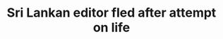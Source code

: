 ---
title: Sri Lankan editor fled after attempt on life
tags: [International]
style: fill
color: dark
description: I did an interview with an exiled journalist  who was forced out of his motherland Sri Lanka, after he wrote an editorial blaming the former president Mahinda Rajapaksa’s administration for the killing of Lasantha Wickrematunge, and refused to run a story pitched by the army that couldn't be verified. 
external_url: https://www.indexoncensorship.org/2018/01/sri-lankan-editor-fled-after-attempt-on-life/
---